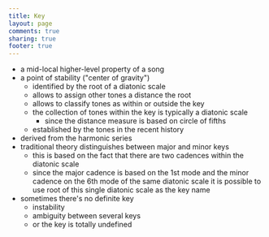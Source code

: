 ```yaml
---
title: Key
layout: page
comments: true
sharing: true
footer: true
---
```


- a mid-local higher-level property of a song
- a point of stability ("center of gravity")
	- identified by the root of a diatonic scale
	- allows to assign other tones a distance the root
	- allows to classify tones as within or outside the key
	- the collection of tones within the key is typically a diatonic scale
		- since the distance measure is based on circle of fifths
	- established by the tones in the recent history
- derived from the harmonic series
- traditional theory distinguishes between major and minor keys
	- this is based on the fact that there are two cadences within the diatonic scale
	- since the major cadence is based on the 1st mode and the minor cadence on the 6th mode of the same diatonic scale it is possible to use root of this single diatonic scale as the key name
- sometimes there's no definite key
	- instability
	- ambiguity between several keys
	- or the key is totally undefined
